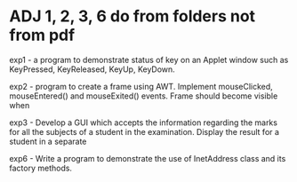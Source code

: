 # ADJ 1, 2, 3, 6 do from folders not from pdf

exp1 -  a program to demonstrate status of key on an Applet window such as KeyPressed, KeyReleased, KeyUp, KeyDown. <br>


exp2 - program to create a frame using AWT. Implement mouseClicked, mouseEntered() and mouseExited() events. Frame should become visible when <br>


exp3 - Develop a GUI which accepts the information regarding the marks for all the subjects of a student in the examination. Display the result for a student in a separate<br>


exp6 - Write a program to demonstrate the use of InetAddress class and its factory methods.
